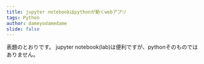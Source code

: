 ```yaml
---
title: jupyter notebookはpythonが動くwebアプリ
tags: Python
author: dameyodamedame
slide: false
---
```

表題のとおりです。
jupyter notebook(lab)は便利ですが、pythonそのものではありません。

